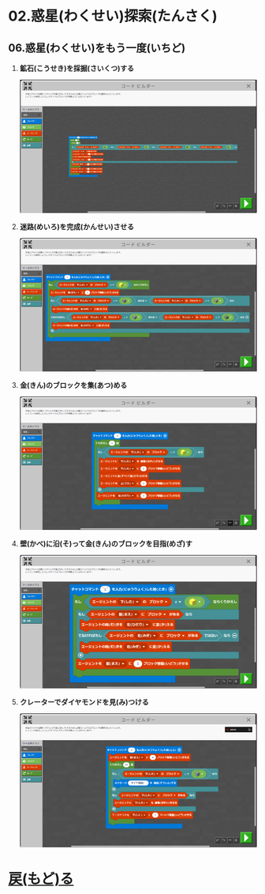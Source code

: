# 02.惑星(わくせい)探索(たんさく)

## 06.惑星(わくせい)をもう一度(いちど)

1. **鉱石(こうせき)を採掘(さいくつ)する**

	![01_鉱石(こうせき)を採掘(さいくつ)する](01_鉱石を採掘する.png "01_鉱石(こうせき)を採掘(さいくつ)する")

1. **迷路(めいろ)を完成(かんせい)させる**

	![02_迷路(めいろ)を完成(かんせい)させる](02_迷路を完成させる.png "02_迷路(めいろ)を完成(かんせい)させる")

1. **金(きん)のブロックを集(あつ)める**

	![03_金(きん)のブロックを集(あつ)める](03_金のブロックを集める.png "03_金(きん)のブロックを集(あつ)める")

1. **壁(かべ)に沿(そ)って金(きん)のブロックを目指(めざ)す**

	![04_壁(かべ)に沿(そ)って金(きん)のブロックを目指(めざ)す](04_壁に沿って金のブロックを目指す.png "04_壁(かべ)に沿(そ)って金(きん)のブロックを目指(めざ)す")

1. **クレーターでダイヤモンドを見(み)つける**

	![05_クレーターでダイヤモンドを見(み)つける](05_クレーターでダイヤモンドを見つける.png "05_クレーターでダイヤモンドを見(み)つける")

# [戻(もど)る](../block02.html)